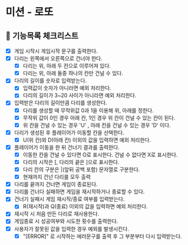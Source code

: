 # 미션 - 로또

## 📌 기능목록 체크리스트

- [X] 게임 시작시 게임시작 문구를 출력한다.
- [X] 다리는 왼쪽에서 오른쪽으로 건너야 한다.
  - [X] 다리는 위, 아래 두 칸으로 이루어져 있다.
  - [X] 다리는 위, 아래 둘중 하나의 칸만 건널 수 있다.
- [X] 다리의 길이를 숫자로 입력받는다.
  - [X] 입력값이 숫자가 아니라면 예외 처리한다.
  - [X] 다리의 길이가 3~20 사이가 아니라면 예외 처리한다.
- [X] 입력받은 다리의 길이만큼 다리를 생성한다.
  - [X] 다리를 생성할 때 무작위값 0과 1을 이용해 위, 아래를 정한다.
  - [X] 무작위 값이 0인 경우 아래 칸, 1인 경우 위 칸이 건널 수 있는 칸이 된다.
  - [X] 위 칸을 건널 수 있는 경우 'U' , 아래 칸을 건널 수 있는 경우 'D' 이다.
- [X] 다리가 생성된 후 플레이어가 이동할 칸을 선택한다.
  - [X] U(위 칸)와 D(아래 칸) 이외의 값을 입력하면 예외 처리한다.
- [X] 플레이어가 이동을 한 뒤 건너기 결과를 출력한다.
  - [X] 이동한 칸을 건널 수 있다면 O로 표시한다. 건널 수 없다면 X로 표시한다.
  - [X] 다리의 시작은 [, 다리의 끝은 ]으로 표시한다.
  - [X] 다리 칸의 구분은 |(앞뒤 공백 포함) 문자열로 구분한다.
  - [X] 현재까지 건넌 다리를 모두 출력
- [X] 다리를 끝까지 건너면 게임이 종료된다.
- [X] 다리를 건너다 실패하면 게임을 재시작하거나 종료할 수 있다.
- [X] 건너기 실패시 게임 재시작/종료 여부를 입력받는다.
  - [X] R(재시작)과 Q(종료) 이외의 값을 입력하면 예외 처리한다.
- [X] 재시작 시 처음 만든 다리로 재사용한다.
- [X] 게임종료 시 성공여부와 시도한 횟수를 출력한다.
- [X] 사용자가 잘못된 값을 입력한 경우 예외를 발생시킨다.
  - [X] "[ERROR]" 로 시작하는 에러문구를 출력 후 그 부분부터 다시 입력받는다.
